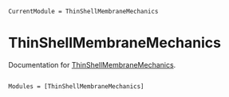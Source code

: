```@meta
CurrentModule = ThinShellMembraneMechanics
```

# ThinShellMembraneMechanics

Documentation for [ThinShellMembraneMechanics](https://github.com/aligurbu/ThinShellMembraneMechanics.jl).

```@index
```

```@autodocs
Modules = [ThinShellMembraneMechanics]
```
